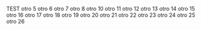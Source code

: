 TEST
otro 5
otro 6
otro 7
otro 8
otro 10
otro 11
otro 12
otro 13
otro 14
otro 15
otro 16
otro 17
otro 18
otro 19
otro 20
otro 21
otro 22
otro 23
otro 24
otro 25
otro 26
